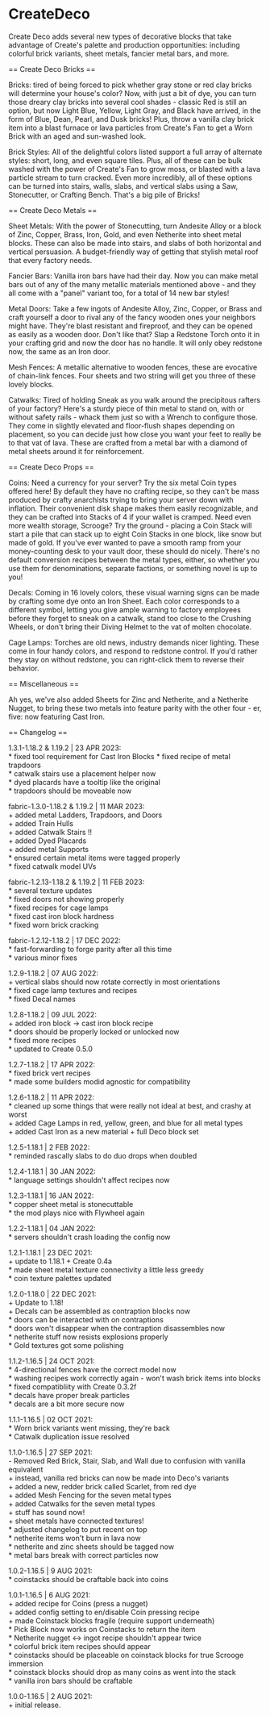 # CreateDeco

Create Deco adds several new types of decorative blocks that take advantage of Create's palette and production opportunities: including colorful brick variants, sheet metals, fancier metal bars, and more.


== Create Deco Bricks ==

Bricks: tired of being forced to pick whether gray stone or red clay bricks will determine your house's color? Now, with just a bit of dye, you can turn those dreary clay bricks into several cool shades - classic Red is still an option, but now Light Blue, Yellow, Light Gray, and Black have arrived, in the form of Blue, Dean, Pearl, and Dusk bricks! Plus, throw a vanilla clay brick item into a blast furnace or lava particles from Create's Fan to get a Worn Brick with an aged and sun-washed look.


Brick Styles: All of the delightful colors listed support a full array of alternate styles: short, long, and even square tiles. Plus, all of these can be bulk washed with the power of Create's Fan to grow moss, or blasted with a lava particle stream to turn cracked. Even more incredibly, all of these options can be turned into stairs, walls, slabs, and vertical slabs using a Saw, Stonecutter, or Crafting Bench. That's a big pile of Bricks!


== Create Deco Metals ==

Sheet Metals: With the power of Stonecutting, turn Andesite Alloy or a block of Zinc, Copper, Brass, Iron, Gold, and even Netherite into sheet metal blocks. These can also be made into stairs, and slabs of both horizontal and vertical persuasion. A budget-friendly way of getting that stylish metal roof that every factory needs.


Fancier Bars: Vanilla iron bars have had their day. Now you can make metal bars out of any of the many metallic materials mentioned above - and they all come with a "panel" variant too, for a total of 14 new bar styles!


Metal Doors: Take a few ingots of Andesite Alloy, Zinc, Copper, or Brass and craft yourself a door to rival any of the fancy wooden ones your neighbors might have. They're blast resistant and fireproof, and they can be opened as easily as a wooden door. Don't like that? Slap a Redstone Torch onto it in your crafting grid and now the door has no handle. It will only obey redstone now, the same as an Iron door.


Mesh Fences: A metallic alternative to wooden fences, these are evocative of chain-link fences. Four sheets and two string will get you three of these lovely blocks.


Catwalks: Tired of holding Sneak as you walk around the precipitous rafters of your factory? Here's a sturdy piece of thin metal to stand on, with or without safety rails - whack them just so with a Wrench to configure those. They come in slightly elevated and floor-flush shapes depending on placement, so you can decide just how close you want your feet to really be to that vat of lava. These are crafted from a metal bar with a diamond of metal sheets around it for reinforcement.


== Create Deco Props ==

Coins: Need a currency for your server? Try the six metal Coin types offered here! By default they have no crafting recipe, so they can't be mass produced by crafty anarchists trying to bring your server down with inflation. Their convenient disk shape makes them easily recognizable, and they can be crafted into Stacks of 4 if your wallet is cramped. Need even more wealth storage, Scrooge? Try the ground - placing a Coin Stack will start a pile that can stack up to eight Coin Stacks in one block, like snow but made of gold. If you've ever wanted to pave a smooth ramp from your money-counting desk to your vault door, these should do nicely. There's no default conversion recipes between the metal types, either, so whether you use them for denominations, separate factions, or something novel is up to you!


Decals: Coming in 16 lovely colors, these visual warning signs can be made by crafting some dye onto an Iron Sheet. Each color corresponds to a different symbol, letting you give ample warning to factory employees before they forget to sneak on a catwalk, stand too close to the Crushing Wheels, or don't bring their Diving Helmet to the vat of molten chocolate.


Cage Lamps: Torches are old news, industry demands nicer lighting. These come in four handy colors, and respond to redstone control. If you'd rather they stay on without redstone, you can right-click them to reverse their behavior.


== Miscellaneous ==

Ah yes, we've also added Sheets for Zinc and Netherite, and a Netherite Nugget, to bring these two metals into feature parity with the other four - er, five: now featuring Cast Iron.

== Changelog ==  

1.3.1-1.18.2 & 1.19.2 | 23 APR 2023:  
 \* fixed tool requirement for Cast Iron Blocks
 \* fixed recipe of metal trapdoors  
 \* catwalk stairs use a placement helper now  
 \* dyed placards have a tooltip like the original  
 \* trapdoors should be moveable now  

fabric-1.3.0-1.18.2 & 1.19.2 | 11 MAR 2023:  
\+ added metal Ladders, Trapdoors, and Doors  
\+ added Train Hulls  
\+ added Catwalk Stairs !!  
\+ added Dyed Placards  
\+ added metal Supports  
\* ensured certain metal items were tagged properly  
\* fixed catwalk model UVs  

fabric-1.2.13-1.18.2 & 1.19.2 | 11 FEB 2023:  
 \* several texture updates  
 \* fixed doors not showing properly  
 \* fixed recipes for cage lamps  
 \* fixed cast iron block hardness  
 \* fixed worn brick cracking  

fabric-1.2.12-1.18.2 | 17 DEC 2022:  
 \* fast-forwarding to forge parity after all this time  
 \* various minor fixes  

1.2.9-1.18.2 | 07 AUG 2022:  
 \+ vertical slabs should now rotate correctly in most orientations  
 \* fixed cage lamp textures and recipes  
 \* fixed Decal names  

1.2.8-1.18.2 | 09 JUL 2022:  
 \+ added iron block -> cast iron block recipe  
 \* doors should be properly locked or unlocked now  
 \* fixed more recipes  
 \* updated to Create 0.5.0  

1.2.7-1.18.2 | 17 APR 2022:  
 \* fixed brick vert recipes  
 \* made some builders modid agnostic for compatibility  

1.2.6-1.18.2 | 11 APR 2022:  
 \* cleaned up some things that were really not ideal at best, and crashy at worst    
 \+ added Cage Lamps in red, yellow, green, and blue for all metal types  
 \+ added Cast Iron as a new material + full Deco block set  

1.2.5-1.18.1 | 2 FEB 2022:  
 \* reminded rascally slabs to do duo drops when doubled  

1.2.4-1.18.1 | 30 JAN 2022:  
 \* language settings shouldn't affect recipes now

1.2.3-1.18.1 | 16 JAN 2022:  
 \* copper sheet metal is stonecuttable  
 \* the mod plays nice with Flywheel again

1.2.2-1.18.1 | 04 JAN 2022:  
 \* servers shouldn't crash loading the config now  

1.2.1-1.18.1 | 23 DEC 2021:  
 \+ update to 1.18.1 + Create 0.4a  
 \* made sheet metal texture connectivity a little less greedy  
 \* coin texture palettes updated  

1.2.0-1.18.0 | 22 DEC 2021:  
 \+ Update to 1.18!  
 \+ Decals can be assembled as contraption blocks now  
 \* doors can be interacted with on contraptions  
 \* doors won't disappear when the contraption disassembles now  
 \* netherite stuff now resists explosions properly  
 \* Gold textures got some polishing

1.1.2-1.16.5 | 24 OCT 2021:  
 \* 4-directional fences have the correct model now  
 \* washing recipes work correctly again - won't wash brick items into blocks  
 \* fixed compatibliity with Create 0.3.2f  
 \* decals have proper break particles  
 \* decals are a bit more secure now

1.1.1-1.16.5 | 02 OCT 2021:  
 \* Worn brick variants went missing, they're back  
 \* Catwalk duplication issue resolved  

1.1.0-1.16.5 | 27 SEP 2021:  
 \- Removed Red Brick, Stair, Slab, and Wall due to confusion with vanilla equivalent  
 \+ instead, vanilla red bricks can now be made into Deco's variants  
 \+ added a new, redder brick called Scarlet, from red dye  
 \+ added Mesh Fencing for the seven metal types  
 \+ added Catwalks for the seven metal types  
 \+ stuff has sound now!  
 \+ sheet metals have connected textures!  
 \* adjusted changelog to put recent on top  
 \* netherite items won't burn in lava now  
 \* netherite and zinc sheets should be tagged now  
 \* metal bars break with correct particles now
 
1.0.2-1.16.5 | 9 AUG 2021:  
 \* coinstacks should be craftable back into coins
 
1.0.1-1.16.5 | 6 AUG 2021:  
 \+ added recipe for Coins (press a nugget)  
 \+ added config setting to en/disable Coin pressing recipe  
 \+ made Coinstack blocks fragile (require support underneath)  
 \* Pick Block now works on Coinstacks to return the item  
 \* Netherite nugget <-> ingot recipe shouldn't appear twice  
 \* colorful brick item recipes should appear  
 \* coinstacks should be placeable on coinstack blocks for true Scrooge immersion  
 \* coinstack blocks should drop as many coins as went into the stack  
 \* vanilla iron bars should be craftable

1.0.0-1.16.5 | 2 AUG 2021:  
 \+ initial release.